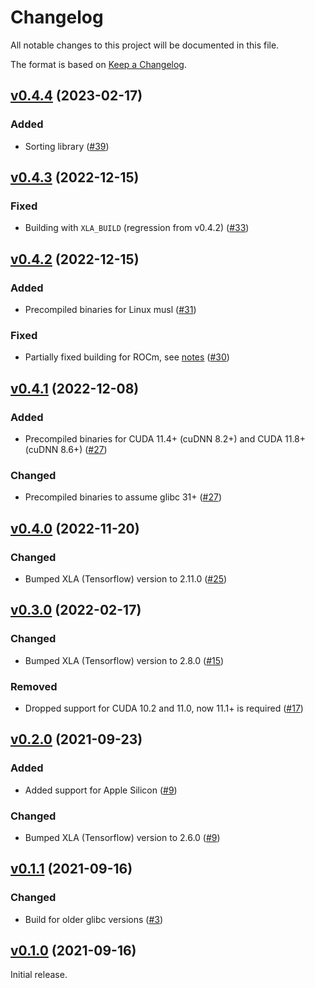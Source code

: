 # Changelog

All notable changes to this project will be documented in this file.

The format is based on [Keep a Changelog](https://keepachangelog.com/en/1.0.0/).

## [v0.4.4](https://github.com/elixir-nx/xla/tree/v0.4.4) (2023-02-17)

### Added

* Sorting library ([#39](https://github.com/elixir-nx/xla/pull/39))

## [v0.4.3](https://github.com/elixir-nx/xla/tree/v0.4.3) (2022-12-15)

### Fixed

* Building with `XLA_BUILD` (regression from v0.4.2) ([#33](https://github.com/elixir-nx/xla/pull/33))

## [v0.4.2](https://github.com/elixir-nx/xla/tree/v0.4.2) (2022-12-15)

### Added

* Precompiled binaries for Linux musl ([#31](https://github.com/elixir-nx/xla/pull/31))

### Fixed

* Partially fixed building for ROCm, see [notes](https://github.com/elixir-nx/xla/blob/e0352a1769ecdb93f7c829f7f184fd2b81d6ad3f/README.md#notes-for-rocm) ([#30](https://github.com/elixir-nx/xla/pull/30))

## [v0.4.1](https://github.com/elixir-nx/xla/tree/v0.4.1) (2022-12-08)

### Added

* Precompiled binaries for CUDA 11.4+ (cuDNN 8.2+) and CUDA 11.8+ (cuDNN 8.6+) ([#27](https://github.com/elixir-nx/xla/pull/27))

### Changed

* Precompiled binaries to assume glibc 31+ ([#27](https://github.com/elixir-nx/xla/pull/27))

## [v0.4.0](https://github.com/elixir-nx/xla/tree/v0.4.0) (2022-11-20)

### Changed

* Bumped XLA (Tensorflow) version to 2.11.0 ([#25](https://github.com/elixir-nx/xla/pull/25))

## [v0.3.0](https://github.com/elixir-nx/xla/tree/v0.3.0) (2022-02-17)

### Changed

* Bumped XLA (Tensorflow) version to 2.8.0 ([#15](https://github.com/elixir-nx/xla/pull/15))

### Removed

* Dropped support for CUDA 10.2 and 11.0, now 11.1+ is required ([#17](https://github.com/elixir-nx/xla/pull/17))

## [v0.2.0](https://github.com/elixir-nx/xla/tree/v0.2.0) (2021-09-23)

### Added

* Added support for Apple Silicon ([#9](https://github.com/elixir-nx/xla/pull/9))

### Changed

* Bumped XLA (Tensorflow) version to 2.6.0 ([#9](https://github.com/elixir-nx/xla/pull/9))

## [v0.1.1](https://github.com/elixir-nx/xla/tree/v0.1.1) (2021-09-16)

### Changed

* Build for older glibc versions ([#3](https://github.com/elixir-nx/xla/pull/3))

## [v0.1.0](https://github.com/elixir-nx/xla/tree/v0.1.0) (2021-09-16)

Initial release.
